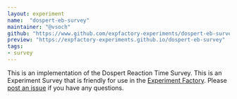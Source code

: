 ```yaml
---
layout: experiment
name:  "dospert-eb-survey"
maintainer: "@vsoch"
github: "https://www.github.com/expfactory-experiments/dospert-eb-survey"
preview: "https://expfactory-experiments.github.io/dospert-eb-survey"
tags:
- survey
---
```


This is an implementation of the Dospert Reaction Time Survey. This is an Experiment Survey that is friendly for use in the [Experiment Factory](https://expfactory.github.io/expfactory). Please [post an issue](https://www.github.com/expfactory-experiments/dospert-rt-survey/issues) if you have any questions.
